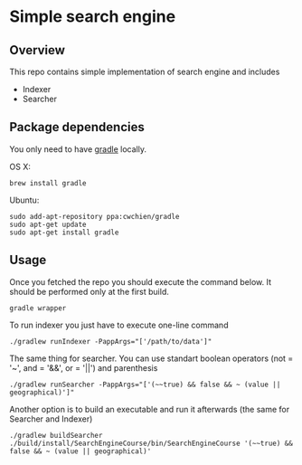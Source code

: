 # Simple search engine

Overview
--------
This repo contains simple implementation of search engine and includes
* Indexer
* Searcher

Package dependencies
--------------------
You only need to have [gradle](https://www.gradle.org/) locally. 

OS X:
```
brew install gradle
```


Ubuntu:
```
sudo add-apt-repository ppa:cwchien/gradle
sudo apt-get update
sudo apt-get install gradle
```

Usage
--------
Once you fetched the repo you should execute the command below. It should be performed only at the first build. 

```
gradle wrapper
```


To run indexer you just have to execute one-line command

```
./gradlew runIndexer -PappArgs="['/path/to/data']"
```

The same thing for searcher. You can use standart boolean operators (not = '~', and = '&&', or = '||') and parenthesis 

```
./gradlew runSearcher -PappArgs="['(~~true) && false && ~ (value || geographical)']"
```

Another option is to build an executable and run it afterwards (the same for Searcher and Indexer) 
```
./gradlew buildSearcher 
./build/install/SearchEngineCourse/bin/SearchEngineCourse '(~~true) && false && ~ (value || geographical)'
```
